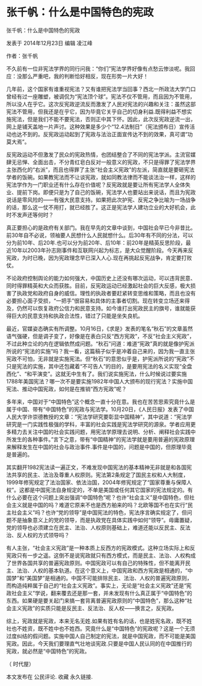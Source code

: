 # 张千帆：什么是中国特色的宪政

张千帆：什么是中国特色的宪政

发表于 2014年12月23日 编辑 凌江峰

作者：张千帆

  不久前有一位非宪法学界的同行问我：“你们”宪法学界好像有点愁云惨淡呢。我回应：没那么严重吧，我的判断恰好相反，现在形势一片大好！

几年前，这个国家有谁重视宪法？又有谁把宪法学当回事？西北一所政法大学门口曾经有过一座雕塑，被调侃为“宪法顶个球”。宪法不仅不管用，而且因为不管用，所以没人在乎它。这次反宪政逆流反而激发了人民对宪法的兴趣和关注：虽然这部宪法不管用，但我还是在乎它，因为毕竟它关乎自己的切身利益.既得利益不想实施宪法，但是我们不能不要宪法，否则正中其下怀。因此，此次反宪政逆流一出，网上是铺天盖地一片声讨。这种效果是多少个“12.4法制日”（宪法颁布日）宣传活动也达不到的。反宪政运动起到了宪政与法治正面宣传达不到的效果，真可谓“功莫大焉”。

反宪政运动不但激发了民众的宪政热情，也团结整合了不同的宪法学派。主流官媒肆无忌惮、全面出击，不分青红皂白反对一般意义的宪政，不只是得罪了宪法学界主张西化的“右派”，而且也得罪了主张“社会主义宪政”的左派，简直就是要砸宪法学者的饭碗。如果教宪法而不让谈宪政，就如同教法律而不能谈法治一样，这样的宪法学作为一门职业还有什么存在价值呢？反宪政就是要让所有宪法学人全体失业、提前下岗。即便只是为了自己的饭碗，宪法学人也要站出来说话，而且为宪政说话是零风险的——有强大民意支持。如果把此次护宪、反宪之争比喻为一场战争的话，那么这一仗不用打，就已经胜了。这正是宪法学人建功立业的大好机会，此时不发声还等何时？

真正要担心的是政府有关部门。我在早先的文章中谈到，中国社会早已今非昔比。前30年自不必说，领袖要人民想什么人民就想什么。后30年有不同的分法，可以分为前10年、后20年.也可以分为前20年、后10年：前20年是精英反思阶段，最近10年以2003年孙志刚事件和互联网兴起为标志，是大众觉醒阶段。今天再来反宪政，为时已晚，因为宪政理念早已深入人心.现在再挑起反宪战争，肯定要打败仗。

不论政府控制舆论的能力如何强大，中国历史上还没有哪次运动，可以违背民意、同时得罪精英和大众而获胜。目前，反宪政运动已经激起社会的巨大反感，极大损害了执政党和政府自身的威信。理性的执政者要赶紧转变思维和策略，而且也没有必要担心面子受损，“一把手”很容易和具体的主事者切割。现在转变立场还来得及，仍然可以恢复政府公信力和民意支持。如今谁打出宪政民主的旗号，谁就能获得巨大的民意支持和执政合法性，错过了只能是坐失良机。

最近，官媒姿态确实有所调整。10月16日，《求是》发表的笔名“秋石”的文章虽然语气强硬，但是调子变了，好像是在表白只反“西方宪政”，不反“社会主义宪政”，不过此种立论的内在逻辑依然成问题。“秋石”问道：难道“宪政”真的就是像护宪派所说的“宪法的实施”吗？我一看，这篇稿子似乎是冲着自己来的，因为我一直主张宪政不可怕，无非就是实施宪法。但“秋石”的意思似乎是，护宪派所说的“宪政”不只是宪法的实施，其中还包藏着“不可告人”的目的，是要用宪法的名义实现“全盘西化”、“和平演变”。这就无中生有了。我们说实施宪法，什么时候说过要实施1788年美国宪法？哪一次不是要实施1982年中国人大颁布的现行宪法？实施中国宪法、推动中国宪政，如何是在推销“西方宪政”呢？

  多年来，中国对于“中国特色”这个概念一直十分在意。我也在苦苦思索究竟什么是属于中国、带有“中国特色”的宪政与宪法学。10月20日，《人民日报》发表了中国人民大学许崇德教授的文章：“宪法学研究要彰显中国精神”，其中说道：“宪法学研究是一门实践性极强的学科，丰富的社会实践是宪法学研究的源泉。学者应用更多精力去关注中国的社会实践问题，用宪法学原理去说明、分析、阐释社会实践中所发生的各种事件。”言下之意，带有“中国精神”的宪法学就是要用普遍的宪政原理来解释发生在中国的社会与政治事件.事件是中国的，问题是中国的，但原理毕竟是普遍的。

其实翻开1982宪法读一遍正文，不难发现中国宪法的基本精神无非就是和各国宪法共享的民主、法治及尊重人权原则。宪法第2条规定了国民主权和人大制度，1999年修宪规定了法治国家、依法治国，2004年修宪规定了“国家尊重与保障人权”。这都是中国宪法自身规定的，不单是美国或任何其它国家的宪法规定的。有什么必要在这个问题上突出强调“中国特色”呢？也许“社会主义”是中国特色，但社会主义就是中国的吗？难道它原来不也是西方舶来的吗？北欧等国不也在实行“民主社会主义”吗？也许“党的领导”是中国宪法的特色，宪法序言确实规定了，但问题不是抽象意义上的党的领导，而是执政党在具体实践中如何“领导”。毋庸置疑，党的领导也必须建立在民主、法治、人权原则基础上，难道还能以反民主、反法治、反人权的方式领导吗？

有人主张，“社会主义宪政”是一种本质上反西方的宪政模式。这种立场实际上和反宪政只有一步之遥。这倒不是说宪政就只有西方模式，而是民主、法治、人权构成了世界各国共享的普遍宪政原则。中国宪政可以有自己的特殊性，但不能离开民主、法治、人权的基本轨道。在这个意义上，中国宪政和西方宪政是相通的，“中国梦”和“美国梦”是相通的。中国不可能排除民主、法治、人权的普遍宪政原则，而构造纯粹属于自己的“社会主义宪政”。事实上，无论是“社会主义宪政”还是“宪政社会主义”学说，翻来覆去还是那一套，并未发现有什么真正属于“中国特色”的东西。如果硬是要关起门来搞一套背离普遍宪政原则的“中国特色”，那么这种“社会主义宪政”的实质只能是反民主、反法治、反人权——换言之，反宪政。

综上，宪政就是宪政，本来无名无姓.如果有姓有名的话，也是姓宪名政，既不姓社也不姓资，既不姓中也不姓西。究竟什么是“中国特色”的宪政呢？这是一个无须过度纠结的假问题。实施中国人自己制定的宪法，就是中国宪政，而不可能是美国宪政。因此，今天我们要理直气壮地谈宪政.只要是中国人民认同的在中国推行的宪政，就必然是“中国特色”的宪政。

（ 时代屋）

本文发布在 公民评论. 收藏 永久链接.